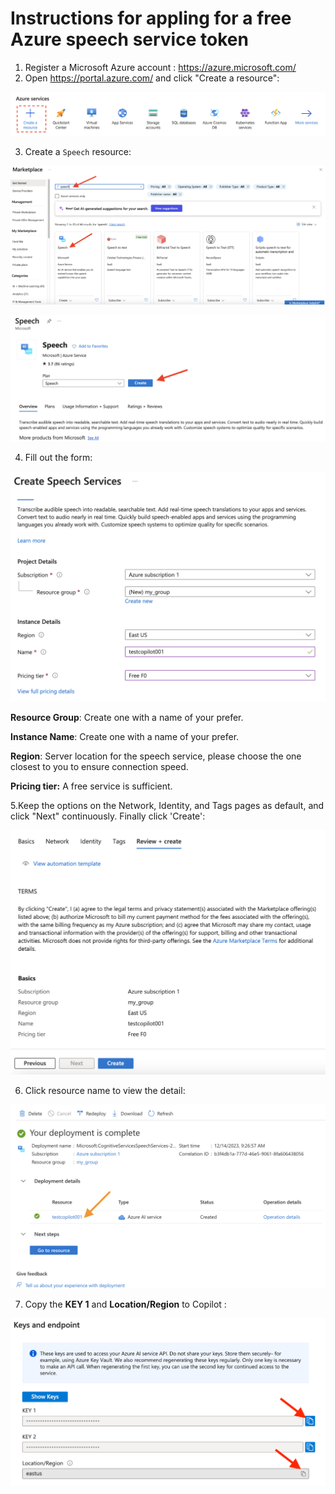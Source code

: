 

# Instructions for appling for a free Azure speech service token 

1. Register a  Microsoft Azure account :  https://azure.microsoft.com/
1. Open https://portal.azure.com/  and click "Create a resource":

![1_create_resource](./imgs/1_azure_speech/1_create_resource.png)

3. Create a `Speech`  resource:

![2_search_speech_service](./imgs/1_azure_speech/2_search_speech_service.png)

![3_create_speech](./imgs/1_azure_speech/3_create_speech.png)

4. Fill out the form: 

![4_base_info](./imgs/1_azure_speech/4_base_info.png)

**Resource Group**: Create one with a name of your prefer. 

**Instance Name**: Create one with a name of your prefer.

**Region**: Server location for the speech service, please choose the one closest to you to ensure connection speed. 

**Pricing tier:**  A free service is sufficient.



5.Keep the options on the Network, Identity, and Tags pages as default, and click "Next" continuously. 
 Finally click 'Create':

![8_review_create](./imgs/1_azure_speech/8_review_create.png)



6. Click resource name to view the detail:

![9_info](./imgs/1_azure_speech/9_info.png)



7. Copy the **KEY 1** and **Location/Region** to Copilot :

![10_get_keys](./imgs/1_azure_speech/10_get_keys.png)